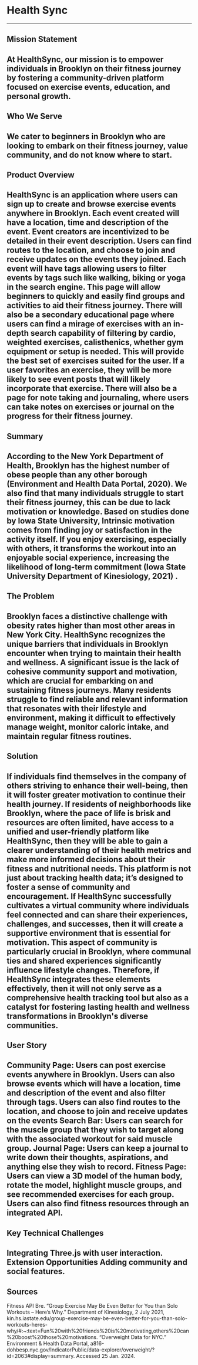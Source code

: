 # Health Sync
---
## Mission Statement
At HealthSync, our mission is to empower individuals in Brooklyn on their fitness journey by fostering a community-driven platform focused on exercise events, education, and personal growth.
---
## Who We Serve
We cater to beginners in Brooklyn who are looking to embark on their fitness journey, value community, and do not know where to start.
---
## Product Overview
HealthSync is an application where users can sign up to create and browse exercise events anywhere in Brooklyn. Each event  created will have a  location, time and description of the event. Event creators are incentivized to be detailed in their event description. Users can find routes to the location, and choose to join and receive updates on the events they joined. Each event will have tags allowing users to filter events by tags such like walking, biking or yoga in the search engine. This page will allow beginners to quickly and easily find groups and activities to aid their fitness journey.  There will also be a secondary educational page where users can find a mirage of exercises with an in-depth search capability of filtering by cardio,  weighted exercises, calisthenics, whether gym equipment or setup is needed. This will provide the best set of exercises suited for the user. If a user favorites an exercise, they will be more likely to see event posts that will likely incorporate that exercise. There will also be a page for note taking and journaling, where users can take notes on exercises or journal on the progress for their fitness journey.
---
## Summary
According to the New York Department of Health, Brooklyn has the highest number of obese people than any other borough (Environment and Health Data Portal, 2020). We also find that many individuals struggle to start their fitness journey, this can be due to lack motivation or knowledge. Based on studies done by Iowa State University, Intrinsic motivation comes from finding joy or satisfaction in the activity itself. If you enjoy exercising, especially with others, it transforms the workout into an enjoyable social experience, increasing the likelihood of long-term commitment (Iowa State University Department of Kinesiology, 2021) .
---
## The Problem
Brooklyn faces a distinctive challenge with obesity rates higher than most other areas in New York City. HealthSync recognizes the unique barriers that individuals in Brooklyn encounter when trying to maintain their health and wellness. A significant issue is the lack of cohesive community support and motivation, which are crucial for embarking on and sustaining fitness journeys. Many residents struggle to find reliable and relevant information that resonates with their lifestyle and environment, making it difficult to effectively manage weight, monitor caloric intake, and maintain regular fitness routines.
---
## Solution
If individuals find themselves in the company of others striving to enhance their well-being, then it will foster greater motivation to continue their health journey. If residents of neighborhoods like Brooklyn, where the pace of life is brisk and resources are often limited, have access to a unified and user-friendly platform like HealthSync, then they will be able to gain a clearer understanding of their health metrics and make more informed decisions about their fitness and nutritional needs. This platform is not just about tracking health data; it’s designed to foster a sense of community and encouragement. If HealthSync successfully cultivates a virtual community where individuals feel connected and can share their experiences, challenges, and successes, then it will create a supportive environment that is essential for motivation. This aspect of community is particularly crucial in Brooklyn, where communal ties and shared experiences significantly influence lifestyle changes. Therefore, if HealthSync integrates these elements effectively, then it will not only serve as a comprehensive health tracking tool but also as a catalyst for fostering lasting health and wellness transformations in Brooklyn's diverse communities.
---
## User Story
Community Page:
Users can post exercise events anywhere in Brooklyn. Users can also browse events which will have a location, time and description of the event and also filter through tags. Users can also  find routes to the location, and choose to join and receive updates on the events
Search Bar: 
Users can search for the muscle group that they wish to target along with the associated workout for said muscle group.
Journal Page:
Users can keep a journal to write down their thoughts, aspirations, and anything else they wish to record.
Fitness Page:
Users can view a 3D model of the human body, rotate the model, highlight muscle groups, and see recommended exercises for each group. Users can also find fitness resources through an integrated API.
---
## Key Technical Challenges
Integrating Three.js with user interaction.
Extension Opportunities
Adding community and social features.
---
## Sources
Fitness API
Bre. “Group Exercise May Be Even Better for You than Solo Workouts – Here’s Why.” Department of Kinesiology, 2 July 2021, kin.hs.iastate.edu/group-exercise-may-be-even-better-for-you-than-solo-workouts-heres-why/#:~:text=Fun%20with%20friends%20is%20motivating,others%20can%20boost%20those%20motivations. 
“Overweight Data for NYC.” Environment & Health Data Portal, a816-dohbesp.nyc.gov/IndicatorPublic/data-explorer/overweight/?id=2063#display=summary. Accessed 25 Jan. 2024. 
